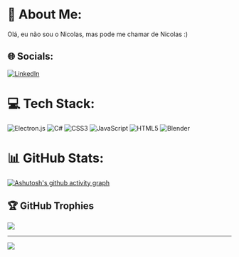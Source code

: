 # 💫 About Me:
Olá, eu não sou o Nicolas, mas pode me chamar de Nicolas :)


## 🌐 Socials:
[![LinkedIn](https://img.shields.io/badge/LinkedIn-%230077B5.svg?logo=linkedin&logoColor=white)](https://www.linkedin.com/in/nicolas-gomes-de-almeida-602234190/) 

# 💻 Tech Stack:
![Electron.js](https://img.shields.io/badge/Electron-191970?style=for-the-badge&logo=Electron&logoColor=white) ![C#](https://img.shields.io/badge/c%23-%23239120.svg?style=for-the-badge&logo=c-sharp&logoColor=white) ![CSS3](https://img.shields.io/badge/css3-%231572B6.svg?style=for-the-badge&logo=css3&logoColor=white) ![JavaScript](https://img.shields.io/badge/javascript-%23323330.svg?style=for-the-badge&logo=javascript&logoColor=%23F7DF1E) ![HTML5](https://img.shields.io/badge/html5-%23E34F26.svg?style=for-the-badge&logo=html5&logoColor=white) ![Blender](https://img.shields.io/badge/blender-%23F5792A.svg?style=for-the-badge&logo=blender&logoColor=white)
# 📊 GitHub Stats:
[![Ashutosh's github activity graph](https://github-readme-activity-graph.cyclic.app/graph?username=RebelAstronomer&bg_color=282a36&color=78d9f9&line=dd6387&point=f7f7f1&area=true&hide_border=true)](https://github.com/ashutosh00710/github-readme-activity-graph)

## 🏆 GitHub Trophies
![](https://github-profile-trophy.vercel.app/?username=RebelAstronomer&theme=radical&no-frame=false&no-bg=true&margin-w=4)

---
[![](https://visitcount.itsvg.in/api?id=RebelAstronomer&icon=0&color=0)](https://visitcount.itsvg.in)

<!-- Proudly created with GPRM ( https://gprm.itsvg.in ) -->
